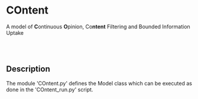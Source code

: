 # COntent
A model of **C**ontinuous **O**pinion, Co**ntent** Filtering and Bounded Information Uptake

<br />
<br />

## Description
The module 'COntent.py' defines the Model class which can be executed as done in the 'COntent_run.py' script.
